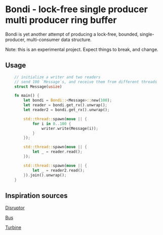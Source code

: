 # Bondi - lock-free single producer multi producer ring buffer

Bondi is yet another attempt of producing a lock-free, bounded, single-producer, multi-consumer data structure.

Note: this is an experimental project. Expect things to break, and change.

## Usage

```rust
    // initialize a writer and two readers
    // send 100 `Message`s, and receive them from different threads
    struct Message(usize)

    fn main() {
        let bondi = Bondi::<Message>::new(100);
        let reader = bondi.get_rx().unwrap();
        let reader2 = bondi.get_rx().unwrap();

        std::thread::spawn(move || {
            for i in 0..100 {
                writer.write(Message(i));
            }
        });

        std::thread::spawn(move || {
            let _ = reader.read();
        });

        std::thread::spawn(move || {
            let _ = reader2.read();
        }).join().unwrap();
    }

```

## Inspiration sources

[Disruptor](https://github.com/LMAX-Exchange/disruptor)

[Bus](https://github.com/jonhoo/bus/)

[Turbine](https://github.com/polyfractal/Turbine)
